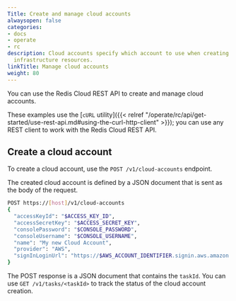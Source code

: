 ```yaml
---
Title: Create and manage cloud accounts
alwaysopen: false
categories:
- docs
- operate
- rc
description: Cloud accounts specify which account to use when creating and modifying
  infrastructure resources.
linkTitle: Manage cloud accounts
weight: 80
---
```

You can use the Redis Cloud REST API to create and manage cloud accounts.

These examples use the [`cURL` utility]({{< relref "/operate/rc/api/get-started/use-rest-api.md#using-the-curl-http-client" >}}); you can use any REST client to work with the Redis Cloud REST API.

## Create a cloud account

To create a cloud account, use the `POST /v1/cloud-accounts` endpoint.

The created cloud account is defined by a JSON document that is sent as the body of the request.

```sh
POST https://[host]/v1/cloud-accounts
{
  "accessKeyId": "$ACCESS_KEY_ID",
  "accessSecretKey": "$ACCESS_SECRET_KEY",
  "consolePassword": "$CONSOLE_PASSWORD",
  "consoleUsername": "$CONSOLE_USERNAME",
  "name": "My new Cloud Account",
  "provider": "AWS",
  "signInLoginUrl": "https://$AWS_ACCOUNT_IDENTIFIER.signin.aws.amazon.com/console"
}
```

The POST response is a JSON document that contains the `taskId`. You can use `GET /v1/tasks/<taskId>` to track the status of the cloud account creation.
